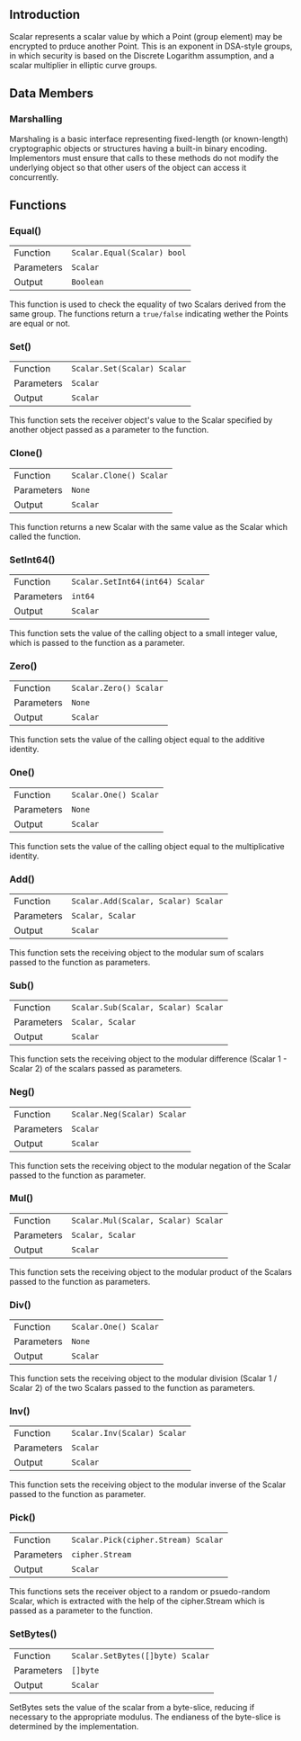 ## Introduction
Scalar represents a scalar value by which a Point (group element) may be encrypted to prduce another Point. This is an exponent in DSA-style groups, in which security is based on the Discrete Logarithm assumption, and a scalar multiplier in elliptic curve groups.

## Data Members
### Marshalling
Marshaling is a basic interface representing fixed-length (or known-length)
cryptographic objects or structures having a built-in binary encoding.
Implementors must ensure that calls to these methods do not modify
the underlying object so that other users of the object can access
it concurrently.

## Functions
### Equal()

|            |                             |
| ---------- | --------------------------- |
| Function   | `Scalar.Equal(Scalar) bool` |
| Parameters | `Scalar`                    |
| Output     | `Boolean`                   |

This function is used to check the equality of two Scalars derived from the same group. The functions return a `true/false` indicating wether the Points are equal or not.

### Set()

|            |                            |
| ---------- | -------------------------- |
| Function   | `Scalar.Set(Scalar) Scalar`|
| Parameters | `Scalar`                   |
| Output     | `Scalar`                   |

This function sets the receiver object's value to the Scalar specified by another object passed as a parameter to the function.

### Clone()

|            |                         |
| ---------- | ----------------------- |
| Function   | `Scalar.Clone() Scalar` |
| Parameters | `None`                  |
| Output     | `Scalar`                |

This function returns a new Scalar with the same value as the Scalar which called the function.

### SetInt64()

|            |                                |
| ---------- | ------------------------------ |
| Function   | `Scalar.SetInt64(int64) Scalar`|
| Parameters | `int64`                        |
| Output     | `Scalar`                       |

This function sets the value of the calling object to a small integer value, which is passed to the function as a parameter.

### Zero()

|            |                            |
| ---------- | -------------------------- |
| Function   | `Scalar.Zero() Scalar`     |
| Parameters | `None`                     |
| Output     | `Scalar`                   |

This function sets the value of the calling object equal to the additive identity.

### One()

|            |                            |
| ---------- | -------------------------- |
| Function   | `Scalar.One() Scalar`      |
| Parameters | `None`                     |
| Output     | `Scalar`                   |

This function sets the value of the calling object equal to the multiplicative identity.

### Add()

|            |                                          |
| ---------- | ---------------------------------------- |
| Function   | `Scalar.Add(Scalar, Scalar) Scalar`      |
| Parameters | `Scalar, Scalar`                         |
| Output     | `Scalar`                                 |

This function sets the receiving object to the modular sum of scalars passed to the function as parameters.

### Sub()

|            |                                          |
| ---------- | ---------------------------------------- |
| Function   | `Scalar.Sub(Scalar, Scalar) Scalar`      |
| Parameters | `Scalar, Scalar`                         |
| Output     | `Scalar`                                 |

This function sets the receiving object to the modular difference (Scalar 1 - Scalar 2) of the scalars passed as parameters.

### Neg()

|            |                                  |
| ---------- | -------------------------------- |
| Function   | `Scalar.Neg(Scalar) Scalar`      |
| Parameters | `Scalar`                         |
| Output     | `Scalar`                         |

This function sets the receiving object to the modular negation of the Scalar passed to the function as parameter.

### Mul()

|            |                                          |
| ---------- | ---------------------------------------- |
| Function   | `Scalar.Mul(Scalar, Scalar) Scalar`      |
| Parameters | `Scalar, Scalar`                         |
| Output     | `Scalar`                                 |

This function sets the receiving object to the modular product of the Scalars passed to the function as parameters.

### Div()

|            |                            |
| ---------- | -------------------------- |
| Function   | `Scalar.One() Scalar`      |
| Parameters | `None`                     |
| Output     | `Scalar`                   |

This function sets the receiving object to the modular division (Scalar 1 / Scalar 2) of the two Scalars passed to the function as parameters.

### Inv()

|            |                                  |
| ---------- | -------------------------------- |
| Function   | `Scalar.Inv(Scalar) Scalar`      |
| Parameters | `Scalar`                         |
| Output     | `Scalar`                         |

This function sets the receiving object to the modular inverse of the Scalar passed to the function as parameter.

### Pick()

|            |                                    |
| ---------- | ---------------------------------- |
| Function   | `Scalar.Pick(cipher.Stream) Scalar`|
| Parameters | `cipher.Stream`                    |
| Output     | `Scalar`                           |

This functions sets the receiver object to a random or psuedo-random Scalar, which is extracted with the help of the cipher.Stream which is passed as a parameter to the function.

### SetBytes()

|            |                                  |
| ---------- |----------------------------------|
| Function   | `Scalar.SetBytes([]byte) Scalar` |
| Parameters | `[]byte`                         |
| Output     | `Scalar`                         |

SetBytes sets the value of the scalar from a byte-slice, reducing if necessary to the appropriate modulus. The endianess of the byte-slice is determined by the implementation.

